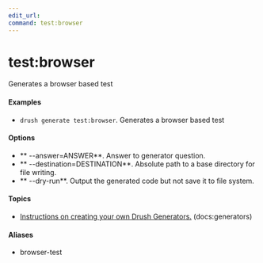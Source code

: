 ```yaml
---
edit_url: 
command: test:browser
---
```

# test:browser

Generates a browser based test

#### Examples

- <code>drush generate test:browser</code>. Generates a browser based test

#### Options

- ** --answer=ANSWER**. Answer to generator question.
- ** --destination=DESTINATION**. Absolute path to a base directory for file writing.
- ** --dry-run**. Output the generated code but not save it to file system.

#### Topics

- [Instructions on creating your own Drush Generators.](../../vendor/drush/drush/docs/generators.md) (docs:generators)

#### Aliases

- browser-test

